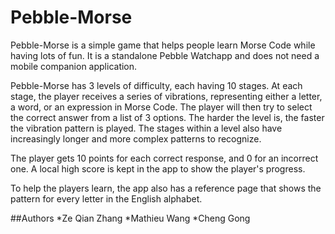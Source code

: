 # Pebble-Morse

Pebble-Morse is a simple game that helps people learn Morse Code while having lots of fun. It is a standalone Pebble Watchapp and does not need a mobile companion application.

Pebble-Morse has 3 levels of difficulty, each having 10 stages. At each stage, the player receives a series of vibrations, representing either a letter, a word, or an expression in Morse Code. The player will then try to select the correct answer from a list of 3 options.
The harder the level is, the faster the vibration pattern is played. The stages within a level also have increasingly longer and more complex patterns to recognize. 

The player gets 10 points for each correct response, and 0 for an incorrect one.
A local high score is kept in the app to show the player's progress.

To help the players learn, the app also has a reference page that shows the pattern for every letter in the English alphabet.

##Authors
*Ze Qian Zhang
*Mathieu Wang
*Cheng Gong
